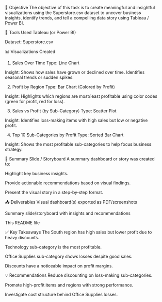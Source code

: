 📌 Objective
The objective of this task is to create meaningful and insightful visualizations using the Superstore.csv dataset to uncover business insights, identify trends, and tell a compelling data story using Tableau / Power BI.

🧰 Tools Used
Tableau (or Power BI)

Dataset: Superstore.csv

📊 Visualizations Created
1. Sales Over Time
Type: Line Chart

Insight: Shows how sales have grown or declined over time. Identifies seasonal trends or sudden spikes.

2. Profit by Region
Type: Bar Chart (Colored by Profit)

Insight: Highlights which regions are most/least profitable using color codes (green for profit, red for loss).

3. Sales vs Profit (by Sub-Category)
Type: Scatter Plot

Insight: Identifies loss-making items with high sales but low or negative profit.

4. Top 10 Sub-Categories by Profit
Type: Sorted Bar Chart

Insight: Shows the most profitable sub-categories to help focus business strategy.

📝 Summary Slide / Storyboard
A summary dashboard or story was created to:

Highlight key business insights.

Provide actionable recommendations based on visual findings.

Present the visual story in a step-by-step format.

📥 Deliverables
Visual dashboard(s) exported as PDF/screenshots

Summary slide/storyboard with insights and recommendations

This README file

✅ Key Takeaways
The South region has high sales but lower profit due to heavy discounts.

Technology sub-category is the most profitable.

Office Supplies sub-category shows losses despite good sales.

Discounts have a noticeable impact on profit margins.

💡 Recommendations
Reduce discounting on loss-making sub-categories.

Promote high-profit items and regions with strong performance.

Investigate cost structure behind Office Supplies losses.
